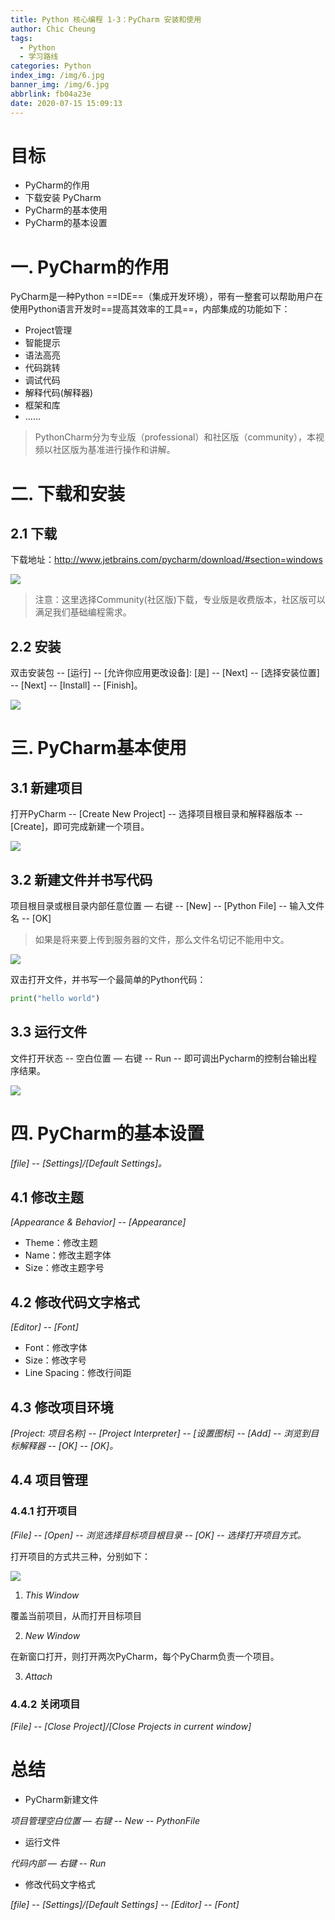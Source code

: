 ```yaml
---
title: Python 核心编程 1-3：PyCharm 安装和使用
author: Chic Cheung
tags:
  - Python
  - 学习路线
categories: Python
index_img: /img/6.jpg
banner_img: /img/6.jpg
abbrlink: fb04a23e
date: 2020-07-15 15:09:13
---
```


# 目标

- PyCharm的作用
- 下载安装 PyCharm
- PyCharm的基本使用
- PyCharm的基本设置

# 一. PyCharm的作用

PyCharm是一种Python ==IDE==（集成开发环境），带有一整套可以帮助用户在使用Python语言开发时==提高其效率的工具==，内部集成的功能如下：

- Project管理
- 智能提示
- 语法高亮
- 代码跳转
- 调试代码
- 解释代码(解释器)
- 框架和库
- ......

> PythonCharm分为专业版（professional）和社区版（community），本视频以社区版为基准进行操作和讲解。

# 二. 下载和安装

## 2.1 下载

下载地址：http://www.jetbrains.com/pycharm/download/#section=windows

![](https://gitee.com/chiccheung/uPic/raw/master/uPic/p-3-1.png)

> 注意：这里选择Community(社区版)下载，专业版是收费版本，社区版可以满足我们基础编程需求。



## 2.2 安装

双击安装包 -- [运行] -- [允许你应用更改设备]: [是] -- [Next] -- [选择安装位置] -- [Next] -- [Install] -- [Finish]。

![](https://gitee.com/chiccheung/uPic/raw/master/uPic/p-3-2.png)



# 三. PyCharm基本使用

## 3.1 新建项目

打开PyCharm -- [Create New Project] -- 选择项目根目录和解释器版本 -- [Create]，即可完成新建一个项目。

![](https://gitee.com/chiccheung/uPic/raw/master/uPic/p-3-3.png)



## 3.2 新建文件并书写代码

项目根目录或根目录内部任意位置 — 右键 -- [New] -- [Python File] -- 输入文件名 -- [OK]

> 如果是将来要上传到服务器的文件，那么文件名切记不能用中文。

![](https://gitee.com/chiccheung/uPic/raw/master/uPic/p-3-4.png)

双击打开文件，并书写一个最简单的Python代码：

``` python
print("hello world")
```



## 3.3 运行文件

文件打开状态 -- 空白位置 — 右键 -- Run -- 即可调出Pycharm的控制台输出程序结果。

![](https://gitee.com/chiccheung/uPic/raw/master/uPic/p-3-5.png)

# 四. PyCharm的基本设置

*[file] -- [Settings]/[Default Settings]。*

## 4.1 修改主题

*[Appearance & Behavior] -- [Appearance]*

- Theme：修改主题
- Name：修改主题字体
- Size：修改主题字号

## 4.2 修改代码文字格式

*[Editor] -- [Font]*

- Font：修改字体
- Size：修改字号
- Line Spacing：修改行间距

## 4.3 修改项目环境

*[Project: 项目名称] -- [Project Interpreter] -- [设置图标] -- [Add] -- 浏览到目标解释器 -- [OK] -- [OK]。*

## 4.4 项目管理

### 4.4.1 打开项目

*[File] -- [Open] -- 浏览选择目标项目根目录 -- [OK] -- 选择打开项目方式。*

打开项目的方式共三种，分别如下：

![](https://gitee.com/chiccheung/uPic/raw/master/uPic/p-3-6.png)

1. *This Window* 

覆盖当前项目，从而打开目标项目

2. *New Window*

在新窗口打开，则打开两次PyCharm，每个PyCharm负责一个项目。

3. *Attach*

### 4.4.2 关闭项目

*[File] -- [Close Project]/[Close Projects in current window]*

# 总结

- PyCharm新建文件

*项目管理空白位置 — 右键 -- New -- PythonFile*

- 运行文件

*代码内部 — 右键 -- Run*

- 修改代码文字格式

*[file] -- [Settings]/[Default Settings] -- [Editor] -- [Font]*